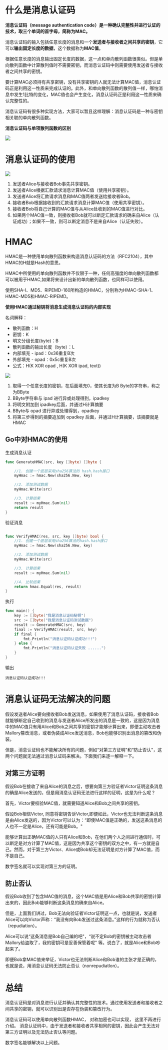 
# 什么是消息认证码

**消息认证码（message authentication code）是一种确认完整性并进行认证的技术，取三个单词的首字母，简称为MAC。**

消息认证码的输入包括任意长度的消息和一个**发送者与接收者之间共享的密钥**，它可以**输出固定长度的数据**，这个数据称为**MAC值**。

根据任意长度的消息输出固定长度的数据，这一点和单向散列函数很类似。但是单向散列函数中计算散列值时不需要密钥，而消息认证码中则需要使用发送者与接收者之间共享的密钥。

要计算MAC必须持有共享密钥，没有共享密钥的人就无法计算MAC值，消息认证码正是利用这一性质来完成认证的。此外，和单向散列函数的散列值一样，哪怕消息中发生1比特的变化，MAC值也会产生变化，消息认证码正是利用这一性质来确认完整性的。

消息认证码有很多种实现方法，大家可以暂且这样理解：消息认证码是一种与密钥相关联的单向散列函数。


**消息认证码与单项散列函数的区别**

![](http://qiniu.liulei.life/202209271556624.png)

# 消息认证码的使用

![](http://qiniu.liulei.life/202209271602329.png)

1. 发送者Alice与接收者Bob事先共享密钥。
1. 发送者Alice根据汇款请求消息计算MAC值（使用共享密钥）。
1. 发送者Alice将汇款请求消息和MAC值两者发送给接收者Bob。
1. 接收者Bob根据接收到的汇款请求消息计算MAC值（使用共享密钥）。
1. 接收者Bob将自己计算的MAC值与从Alice处收到的MAC值进行对比。
1. 如果两个MAC值一致，则接收者Bob就可以断定汇款请求的确来自Alice（认证成功）；如果不一致，则可以断定消息不是来自Alice（认证失败）。


# HMAC

HMAC是一种使用单向散列函数来构造消息认证码的方法（RFC2104），其中HMAC的H就是Hash的意思。

HMAC中所使用的单向散列函数并不仅限于一种，任何高强度的单向散列函数都可以被用于HMAC,如果将来设计出新的单向散列函数，也同样可以使用。

使用SHA-I、MD5、RIPEMD-160所构造的HMAC，分别称为HMAC-SHA-1、HMAC-MD5和HMAC-RlPEMD。


**使用HMAC通过秘钥将消息生成消息认证码的内部实现**

名词解释：

- 散列函数：H                        
- 密钥：K 
- 明文分组长度(byte)：B    
- 散列函数的输出长度（byte）：L   
- 内部填充 - ipad：0x36重复B次      
- 外部填充 - opad：0x5c重复B次
- 公式：H(K XOR opad , H(K XOR ipad, text))


![](http://qiniu.liulei.life/202209291102949.png)


1. 取得一个任意长度的密钥，在后面填充0，使其长度为B Byte的字符串，称之为BByte
1. BByte字符串与 ipad 进行异或处理得到，ipadkey
1. 将明文附加到 ipadkey后面，并通过H计算摘要
1. BByte与 opad 进行异或处理得到，opadkey
1. 将第三步得到的摘要追加到 opadkey 后面，并通过H计算摘要，该摘要就是 HMAC


## Go中对HMAC的使用

生成消息认证
```go
func GenerateHMAC(src, key []byte) []byte {

	//1. 创建一个底层采用sha256算法的 hash.hash接口
	myHmac := hmac.New(sha256.New, key)

	//2. 添加测试数据
	myHmac.Write(src)

	//3. 计算结果
	result := myHmac.Sum(nil)
	return result
}
```
验证消息
```go

func VerifyHMAC(res, src, key []byte) bool {
	//1. 创建一个底层采用sha256算法的hash.hash接口
	myHmac := hmac.New(sha256.New, key)

	//2. 添加测试数据
	myHmac.Write(src)

	//3. 计算结果
	result := myHmac.Sum(nil)

	//4. 比较结果
	return hmac.Equal(res, result)
}
```
执行
```go
func main() {
	key := []byte("我是消息认证码秘钥")
	src := []byte("我是消息认证码测试数据")
	result := GenerateHMAC(src, key)
	final := VerifyHMAC(result, src, key)
	if final {
		fmt.Println("消息认证码认证成功!!!")
	} else {
		fmt.Println("消息认证码认证失败 ......")
	}
}
```
输出
```
消息认证码认证成功!!!
```

# 消息认证码无法解决的问题


假设发送者Alice要向接收者Bob发送消息，如果使用了消息认证码，接收者Bob就能够断定自己收到的消息与发送者Alice所发出的消息是一致的，这是因为消息中的MAC值只有用Alice和Bob之间共享的密钥才能够计算出来，即便主动攻击者Mallory篡改消息，或者伪装成Alice发送消息，Bob也能够识别出消息的篡改和伪装。

但是，消息认证码也不能解决所有的问题，例如“对第三方证明"和“防止否认"，这两个问题就无法通过消息认证码来解决。下面我们来逐一解释一下。

## 对第三方证明


假设Bob在接收了来自Alice的消息之后，想要向第三方验证者Victor证明这条消息的确是Alice发送的，但是用消息认证码无法进行这样的证明，这是为什么呢？

首先，Victor要校验MAC值，就需要知道Alice和Bob之间共享的密钥。

假设Bob相信Victor, 同意将密钥告诉Victor,即便如此，Victor也无法判断这条消息是由Alice发送的，因为Victor可以认为：“即使MAC值是正确的，发送这条消息的人也不一定是Alice，还有可能是Bob。"

能够计算出正确MAC值的人只有Alice和Bob，在他们两个人之间进行通信时，可以断定是对方计算了MAC值，这是因为共享这个密钥的双方之中，有一方就是自己。然而，对于第三方Victor、Alice或Bob却无法证明是对方计算了MAC值，而不是自己。

数字签名就可以实现对第三方的证明。

## 防止否认

假设Bob收到了包含MAC值的消息，这个MAC值是用Alice和Bob共享的密钥计算出来的，因此Bob能够判断这条消息的确来自Alice。

但是，上面我们讲过，Bob无法向验证者Victor证明这一点，也就是说，发送者Alice可以向Victor声称：“我没有向Bob发送过这条消息。”这样的行为就称为否认（repudiation）。

Alice可以说“这条消息是Bob自己编的吧"，“说不定Bob的密钥被主动攻击者Mallory给盗取了，我的密钥可是妥善保管着呢" 等。说白了，就是Alice和Bob吵起来了。

即便Bob拿MAC值来举证，Victor也无法判断Alice和Bob谁的主张才是正确的，也就是说，用消息认证码无法防止否认（nonrepudiatlon）。

# 总结


消息认证码是对消息进行认证并确认其完整性的技术。通过使用发送者和接收者之间共享的密钥，就可以识别出是否存在伪装和篡改行为。

消息认证码可以使用单向散列函数HMAC， 对称加密也可以实现， 这里不再进行介绍。
消息认证码中，由于发送者和接收者共享相同的密钥，因此会产生无法对第三方证明以及无法防止否认等问题。

数字签名能够解决以上问题。
